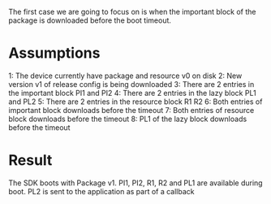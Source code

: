The first case we are going to focus on is when the important block of the package is downloaded before the boot timeout. 

# Assumptions
1: The device currently have package and resource v0 on disk
2: New version v1 of release config is being downloaded
3: There are 2 entries in the important block PI1 and PI2
4: There are 2 entries in the lazy block PL1 and PL2
5: There are 2 entries in the resource block R1 R2
6: Both entries of important block downloads before the timeout
7: Both entries of resource block downloads before the timeout
8: PL1 of the lazy block downloads before the timeout

# Result
The SDK boots with Package v1. PI1, PI2, R1, R2 and PL1 are available during boot. PL2 is sent to the application as part of a callback